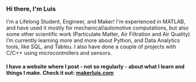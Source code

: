 ### Hi there, I'm Luis

I'm a Lifelong Student, Engineer, and Maker! 
I'm experienced in MATLAB, and have used it mostly for mechanical/automotive computations, but also some other scientific work (Particulate Matter, Air Filtration and Air Quality)
I’m currently learning more and more about Python, and Data Analytics tools, like SQL, and Tableu.
I also have done a couple of projects with C/C++ using microcontrollers and sensors.

#### I have a website where I post - not so regularly - about what I learn and things I make. Check it out: [makerluis.com](makerluis.com)


<!--
**luisdamed/luisdamed** is a ✨ _special_ ✨ repository because its `README.md` (this file) appears on your GitHub profile.

Here are some ideas to get you started:

- 🔭 I’m currently working on ...
- 🌱 I’m currently learning ...
- 👯 I’m looking to collaborate on ...
- 🤔 I’m looking for help with ...
- 💬 Ask me about ...
- 📫 How to reach me: ...
- 😄 Pronouns: ...
- ⚡ Fun fact: ...
-->
